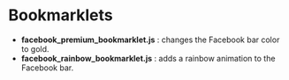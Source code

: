 # Bookmarklets

 - **facebook_premium_bookmarklet.js** : changes the Facebook bar color to gold.
 - **facebook_rainbow_bookmarklet.js** : adds a rainbow animation to the Facebook bar.
